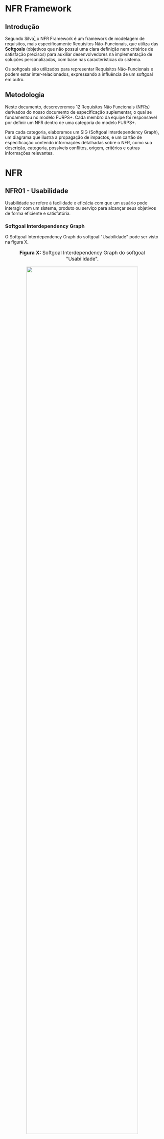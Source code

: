 # NFR Framework

## Introdução
Segundo Silva[¹](https://requisitos-de-software.github.io/2024.1-Consumidor.gov/Modelagem/Modelagem%20%C3%81gil/NFR/#referencias-bibliograficas),o NFR Framework é um framework de modelagem de requisitos, mais especificamente Requisitos Não-Funcionais, que utiliza das **Softgoals** (objetivos que não possui uma clara definição nem critérios de satisfação precisos) para auxiliar desenvolvedores na implementação de soluções personalizadas, com base nas características do sistema. 

Os softgoals são utilizados para representar Requisitos Não-Funcionais e podem estar inter-relacionados, expressando a influência de um softgoal em outro.

## Metodologia

Neste documento, descreveremos 12 Requisitos Não Funcionais (NFRs) derivados do nosso documento de especificação suplementar, o qual se fundamentou no modelo FURPS+. Cada membro da equipe foi responsável por definir um NFR dentro de uma categoria do modelo FURPS+.

Para cada categoria, elaboramos um SIG (Softgoal Interdependency Graph), um diagrama que ilustra a propagação de impactos, e um cartão de especificação contendo informações detalhadas sobre o NFR, como sua descrição, categoria, possíveis conflitos, origem, critérios e outras informações relevantes.

# NFR

## NFR01 - Usabilidade

Usabilidade se refere à facilidade e eficácia com que um usuário pode interagir com um sistema, produto ou serviço para alcançar seus objetivos de forma eficiente e satisfatória.

### Softgoal Interdependency Graph

O Softgoal Interdependency Graph do softgoal "Usabilidade" pode ser visto na figura X.

<div align="center">
<font size="3"><p style="text-align: center"><b>Figura X:</b> Softgoal Interdependency Graph do softgoal "Usabilidade".</p></font>

<img src="URL_DA_IMAGEM" style="width: 85%;">

<font size="3"><p style="text-align: center"><b>Autor:</b> Seu Nome, Ano</p></font>
</div>

### Propagação de Impactos

A propagação de impactos do softgoal "Usabilidade" pode ser vista na figura X.

<div align="center">
<font size="3"><p style="text-align: center"><b>Figura X:</b> Propagação de impactos do softgoal "Usabilidade"</p></font>

<img src="URL_DA_IMAGEM" style="width: 85%;">

<font size="3"><p style="text-align: center"><b>Fonte:</b> Seu Nome, Ano</p></font>
</div>

### Cartão de Especificação

Na tabela 1, temos o cartão de especificação do softgoal "Usabilidade".

<div align="center">
<p><b>Tabela 1:</b> Cartão de Especificação do Softgoal Usabilidade</p>
<table>
  <tr>
    <th>Tópico</th>
    <th>Informação</th>
  </tr>
  <tr>
    <td>ID do NFR</td>
    <td>NFR01</td>
  </tr>
  <tr>
    <td>Classificação</td>
    <td>Usabilidade</td>
  </tr>
  <tr>
    <td>Descrição</td>
    <td>O requisito "Usabilidade" refere-se à capacidade do sistema de entregar uma boa usabilidade para os usuários do aplicativo.</td>
  </tr>
  <tr>
    <td>Justificativa</td>
    <td>Uma boa Usabilidade é fundamental para garantir que os usuários possam utilizar o aplicativo com eficiência e garantir a satisfação do usuário, aumentando a acessibilidade e reduzindo erros.</td>
  </tr>
  <tr>
    <td>Origem do Requisito</td>
    <td>Especificação suplementar e requisitos elicitados</td>
  </tr>
  <tr>
    <td>Dependências</td>
    <td>Não foram identificadas restrições ou dependências específicas, mas a atualização da documentação deve ser planejada e coordenada com as versões do aplicativo.</td>
  </tr>
  <tr>
    <td>Prioridade</td>
    <td>O requisito de "Usabilidade" é de alta prioridade, uma vez que influencia diretamente a satisfação do usuário e a eficácia do aplicativo.</td>
  </tr>
  <tr>
    <td>Conflitos</td>
    <td>Não foram identificados conflitos.</td>
  </tr>
  <tr>
    <td>História</td>
    <td>26/05/2024</td>
  </tr>
</table>
<font size="3"><p style="text-align: center">Autor: CÉSAR, Julio. 2024</p></font>
</figure>

## NFR02 - Confiabilidade

Confiabilidade se refere à capacidade de um sistema, produto ou serviço realizar suas funções de forma consistente e previsível ao longo do tempo, sob condições específicas.

### Softgoal Interdependency Graph

O Softgoal Interdependency Graph do softgoal "Confiabilidade" pode ser visto na figura X.

<div align="center">
<font size="3"><p style="text-align: center"><b>Figura X:</b> Softgoal Interdependency Graph do softgoal "Confiabilidade".</p></font>

<img src="URL_DA_IMAGEM" style="width: 85%;">

<font size="3"><p style="text-align: center"><b>Autor:</b> Seu Nome, Ano</p></font>
</div>

### Propagação de Impactos

A propagação de impactos do softgoal "Confiabilidade" pode ser vista na figura X.

<div align="center">
<font size="3"><p style="text-align: center"><b>Figura X:</b> Propagação de impactos do softgoal "Confiabilidade"</p></font>

<img src="URL_DA_IMAGEM" style="width: 85%;">

<font size="3"><p style="text-align: center"><b>Autor:</b> Seu Nome, Ano</p></font>
</div>

### Cartão de Especificação
Na tabela 2, temos o cartão de especificação do softgoal "Confiabilidade".

<div align="center">
<p><b>Tabela 2:</b> Cartão de Especificação do Softgoal "Confiabilidade"</p>
<table>
  <tr>
    <th>Tópico</th>
    <th>Informação</th>
  </tr>
  <tr>
    <td>ID do NFR</td>
    <td>NFR02</td>
  </tr>
  <tr>
    <td>Classificação</td>
    <td>Confiabilidade</td>
  </tr>
  <tr>
    <td>Descrição</td>
    <td>O requisito "Confiabilidade" refere-se à capacidade do sistema de funcionar consistentemente, estável e sem falhas, garantindo uma experiência positiva do usuário e a credibilidade do aplicativo.</td>
  </tr>
  <tr>
    <td>Justificativa</td>
    <td>A Confiabilidade é fundamental para manter a satisfação do usuário, evitar interrupções inesperadas e garantir o funcionamento correto do aplicativo. Ela é essencial para a credibilidade do aplicativo.</td>
  </tr>
  <tr>
    <td>Origem do Requisito</td>
    <td>Especificação suplementar e requisitos elicitados</td>
  </tr>
  <tr>
    <td>Dependências</td>
    <td>Não foram identificadas dependências específicas, mas a manutenção e atualização do aplicativo devem ser coordenadas com as versões lançadas.</td>
  </tr>
  <tr>
    <td>Prioridade</td>
    <td>O requisito de "Confiabilidade" é de alta prioridade devido ao seu impacto direto na satisfação do usuário e na credibilidade do aplicativo.</td>
  </tr>
  <tr>
    <td>Conflitos</td>
    <td>Não foi identificado nenhum conflito com outros requisitos.</td>
  </tr>
  <tr>
    <td>História</td>
    <td>26/05/2024</td>
  </tr>
</table>
</table>
<font size="3"><p style="text-align: center">Autor: CÉSAR, Julio. 2024</p></font>
</figure>

## NFR03 - Performance

Performance se refere ao desempenho ou à capacidade de um sistema, produto ou serviço em cumprir suas funções de forma eficiente e rápida, atendendo às expectativas de desempenho dos usuários.

### Softgoal Interdependency Graph

O Softgoal Interdependency Graph do softgoal "Performance" pode ser visto na figura X.

<div align="center">
<font size="3"><p style="text-align: center"><b>Figura X:</b> Softgoal Interdependency Graph do softgoal "Performance".</p></font>

<img src="URL_DA_IMAGEM" style="width: 85%;">

<font size="3"><p style="text-align: center"><b>Autor:</b> Seu Nome, Ano</p></font>
</div>

### Propagação de Impactos

A propagação de impactos do softgoal "Performance" pode ser vista na figura X.

<div align="center">
<font size="3"><p style="text-align: center"><b>Figura X:</b> Propagação de impactos do softgoal "Performance"</p></font>

<img src="URL_DA_IMAGEM" style="width: 85%;">

<font size="3"><p style="text-align: center"><b>Autor:</b> Seu Nome, Ano</p></font>
</div>

### Cartão de Especificação

Na tabela 3, temos o cartão de especificação do softgoal "Performance".

<div align="center">
<p><b>Tabela 3:</b> Cartão de Especificação do Softgoal "Performance"</p>
<table>
  <tr>
    <th>Tópico</th>
    <th>Informação</th>
  </tr>
  <tr>
    <td>ID do NFR</td>
    <td>NFR03</td>
  </tr>
  <tr>
    <td>Classificação</td>
    <td>Performance</td>
  </tr>
  <tr>
    <td>Descrição</td>
    <td>Performance refere-se ao desempenho e tempo de resposta do sistema.</td>
  </tr>
  <tr>
    <td>Justificativa</td>
    <td>É crucial que o sistema responda de maneira rápida e eficiente para garantir uma experiência satisfatória para o usuário.</td>
  </tr>
  <tr>
    <td>Origem do Requisito</td>
    <td>Requisitos elicitados</td>
  </tr>
  <tr>
    <td>Dependências</td>
    <td>Não foram identificadas dependências específicas.</td>
  </tr>
  <tr>
    <td>Prioridade</td>
    <td>Alta prioridade, uma vez que influencia diretamente na satisfação do usuário.</td>
  </tr>
  <tr>
    <td>Conflitos</td>
    <td>Não foram identificados conflitos.</td>
  </tr>
  <tr>
    <td>História</td>
    <td>26/05/2024</td>
  </tr>
</table>
<font size="3"><p style="text-align: center">Autor: CÉSAR, Julio. 2024</p></font>
</figure>

## NFR04 - Suportabilidade

Suportabilidade se refere à capacidade de um sistema, produto ou serviço de ser mantido, atualizado e adaptado ao longo do tempo, garantindo sua operacionalidade contínua e a capacidade de lidar com mudanças no ambiente ou nos requisitos do usuário.

### Softgoal Interdependency Graph

O Softgoal Interdependency Graph do softgoal "Performance" pode ser visto na figura X.

<div align="center">
<font size="3"><p style="text-align: center"><b>Figura X:</b> Softgoal Interdependency Graph do softgoal "Performance".</p></font>

<img src="URL_DA_IMAGEM" style="width: 85%;">

<font size="3"><p style="text-align: center"><b>Autor:</b> Seu Nome, Ano</p></font>
</div>

### Propagação de Impactos

A propagação de impactos do softgoal "Performance" pode ser vista na figura X.

<div align="center">
<font size="3"><p style="text-align: center"><b>Figura X:</b> Propagação de impactos do softgoal "Performance"</p></font>

<img src="URL_DA_IMAGEM" style="width: 85%;">

<font size="3"><p style="text-align: center"><b>Autor:</b> Seu Nome, Ano</p></font>
</div>

### Cartão de Especificação

Na tabela 4, temos o cartão de especificação do softgoal "Suporte".

<div align="center">
<p><b>Tabela 4:</b> Cartão de Especificação do Softgoal "Suporte"</p>
<table>
  <tr>
    <th>Tópico</th>
    <th>Informação</th>
  </tr>
  <tr>
    <td>Identificador</td>
    <td>NFR04</td>
  </tr>
  <tr>
    <td>Classificação</td>
    <td>Suportabilidade</td>
  </tr>
  <tr>
    <td>Descrição</td>
    <td>O suporte de um sistema é relacionado ao nível de manutenção, configuração, compatibilidade e capacidade de expansão do sistema. Esses aspectos são cruciais para garantir que o sistema seja mantido, atualizado e capaz de atender às necessidades dos usuários.</td>
  </tr>
  <tr>
    <td>Justificativa</td>
    <td>É fundamental assegurar uma alta capacidade de suporte para garantir que o sistema permaneça funcional, seguro e eficiente ao longo do tempo. A manutenção adequada, a compatibilidade com diferentes dispositivos e sistemas operacionais, e a capacidade de expansão são aspectos essenciais para atender às demandas dos usuários e manter a relevância do sistema.</td>
  </tr>
  <tr>
    <td>Origem do Requisito</td>
    <td>Especificação suplementar e requisitos elicitados</td>
  </tr>
  <tr>
    <td>Dependências</td>
    <td>Não foram identificadas restrições ou dependências específicas, mas a atualização da documentação deve ser planejada e coordenada com as versões do aplicativo.</td>
  </tr>
  <tr>
    <td>Prioridade</td>
    <td>O requisito de "Suporte" é de alta prioridade, para garantir a funcionalidade contínua e a relevância do sistema ao longo do tempo.</td>
  </tr>
  <tr>
    <td>Conflitos</td>
    <td>Não foi identificado nenhum conflito.</td>
  </tr>
  <tr>
    <td>História</td>
    <td>26/05/2024</td>
  </tr>
</table>
<font size="3"><p style="text-align: center">Autor: CÉSAR, Julio. 2024</p></font>
</figure>
</div>

## NFR05 - Restrições de Design

Restrições de design são limitações ou condições específicas que influenciam o processo de criação e desenvolvimento de um produto, sistema ou serviço.

### Softgoal Interdependency Graph

O Softgoal Interdependency Graph do softgoal "Design" pode ser visto na figura X.

<div align="center">
<font size="3"><p style="text-align: center"><b>Figura X:</b> Softgoal Interdependency Graph do softgoal "Design".</p></font>

<img src="URL_DA_IMAGEM" style="width: 85%;">

<font size="3"><p style="text-align: center"><b>Autor:</b> Seu Nome, Ano</p></font>
</div>

### Propagação de Impactos

A propagação de impactos do softgoal "Design" pode ser vista na figura X.

<div align="center">
<font size="3"><p style="text-align: center"><b>Figura X:</b> Propagação de impactos do softgoal "Design"</p></font>

<img src="URL_DA_IMAGEM" style="width: 85%;">

<font size="3"><p style="text-align: center"><b>Autor:</b> Seu Nome, Ano</p></font>
</div>

### Cartão de Especificação

Na tabela 5, temos o cartão de especificação do Softgoal "Restrições de Design".

<div align="center">
<p><b>Tabela 5:</b> Cartão de Especificação do Softgoal "Restrições de Design"</p>
<table>
  <tr>
    <th>Tópico</th>
    <th>Informação</th>
  </tr>
  <tr>
    <td>Identificador</td>
    <td>RNF05</td>
  </tr>
  <tr>
    <td>Classificação</td>
    <td>Restrições de Design</td>
  </tr>
  <tr>
    <td>Descrição</td>
    <td>O requisito "Restrições de Design" refere-se a limitações ou condições específicas que devem ser consideradas durante o processo de criação e desenvolvimento do aplicativo.</td>
  </tr>
  <tr>
    <td>Justificativa</td>
    <td>As Restrições de Design são fundamentais para garantir uma experiência de usuário coesa e consistente, seguindo padrões estabelecidos e mantendo uma identidade visual unificada.</td>
  </tr>
  <tr>
    <td>Origem do Requisito</td>
    <td>Especificação suplementar e requisitos elicitados</td>
  </tr>
  <tr>
    <td>Dependências</td>
    <td>Não foram identificadas restrições ou dependências específicas, mas a manutenção da documentação deve ser coordenada com as versões do aplicativo.</td>
  </tr>
  <tr>
    <td>Prioridade</td>
    <td>O requisito de "Restrições de Design" é de alta prioridade devido ao seu impacto direto na consistência visual e na experiência do usuário.</td>
  </tr>
  <tr>
    <td>Conflitos</td>
    <td>Não foi identificado nenhum conflito.</td>
  </tr>
  <tr>
    <td>História</td>
    <td>26/05/2024</td>
  </tr>
</table>
<font size="3"><p style="text-align: center">Autor: CÉSAR, Julio. 2024</p></font>
</figure>

## NFR06 - Implementação

Implementação é o processo de colocar em prática um plano ou conceito. Em termos de desenvolvimento de software ou engenharia de sistemas, implementação refere-se à fase em que o código é escrito e as soluções são construídas de acordo com as especificações e requisitos previamente definidos.

### Softgoal Interdependency Graph

O Softgoal Interdependency Graph do softgoal "Implementação" pode ser visto na figura X.

<div align="center">
<font size="3"><p style="text-align: center"><b>Figura X:</b> Softgoal Interdependency Graph do softgoal "Implementação".</p></font>

<img src="URL_DA_IMAGEM" style="width: 85%;">

<font size="3"><p style="text-align: center"><b>Autor:</b> Seu Nome, Ano</p></font>
</div>

### Propagação de Impactos

A propagação de impactos do softgoal "Implementação" pode ser vista na figura X.

<div align="center">
<font size="3"><p style="text-align: center"><b>Figura X:</b> Propagação de impactos do softgoal "Implementação"</p></font>

<img src="URL_DA_IMAGEM" style="width: 85%;">

<font size="3"><p style="text-align: center"><b>Autor:</b> Seu Nome, Ano</p></font>
</div>

### Cartão de Especificação

Na tabela 6, temos o cartão de especificação do Softgoal "Implementação".

<div align="center">
<p><b>Tabela 6:</b> Cartão de Especificação do Softgoal "Restrições de Design"</p>

<table>
  <tr>
    <th>Tópico</th>
    <th>Informação</th>
  </tr>
  <tr>
    <td>Identificador</td>
    <td>NFR06</td>
  </tr>
  <tr>
    <td>Classificação</td>
    <td>Implementação</td>
  </tr>
  <tr>
    <td>Descrição</td>
    <td>Implementação é transformar ideias em ações. É o elo entre planejamento e resultados concretos. Requer organização, recursos e comprometimento para atingir objetivos em projetos, políticas ou estratégias.</td>
  </tr>
  <tr>
    <td>Justificativa</td>
    <td>A implementação é essencial para concretizar os planos e garantir que as ideias se transformem em ações tangíveis.</td>
  </tr>
  <tr>
    <td>Origem do Requisito</td>
    <td>Especificação suplementar e requisitos elicitados</td>
  </tr>
  <tr>
    <td>Dependências</td>
    <td></td>
  </tr>
  <tr>
    <td>Prioridade</td>
    <td></td>
  </tr>
  <tr>
    <td>Conflitos</td>
    <td></td>
  </tr>
  <tr>
    <td>História</td>
    <td></td>
  </tr>
</table>

<font size="3"><p style="text-align: center">Autor: CÉSAR, Julio. 2024</p></font>
</figure>

## NFR07 - Requisitos de Interface

Interface refere-se ao ponto de interação entre dois sistemas, componentes ou entidades, onde ocorre a troca de informações, comandos ou interações. Em computação e tecnologia, uma interface pode ser tanto física quanto digital.

### Softgoal Interdependency Graph

O Softgoal Interdependency Graph do softgoal "Interface" pode ser visto na figura X.

<div align="center">
<font size="3"><p style="text-align: center"><b>Figura X:</b> Softgoal Interdependency Graph do softgoal "Interface".</p></font>

<img src="URL_DA_IMAGEM" style="width: 85%;">

<font size="3"><p style="text-align: center"><b>Autor:</b> Seu Nome, Ano</p></font>
</div>

### Propagação de Impactos

A propagação de impactos do softgoal "Interface" pode ser vista na figura X.

<div align="center">
<font size="3"><p style="text-align: center"><b>Figura X:</b> Propagação de impactos do softgoal "Interface"</p></font>

<img src="URL_DA_IMAGEM" style="width: 85%;">

<font size="3"><p style="text-align: center"><b>Autor:</b> Seu Nome, Ano</p></font>
</div>

### Cartão de Especificação

Na tabela 7, temos o cartão de especificação do Softgoal "Interface".

<div align="center">
<p><b>Tabela 7:</b> Cartão de Especificação do Softgoal "Restrições de Design"</p>

<table>
  <tr>
    <th>Tópico</th>
    <th>Informação</th>
  </tr>
  <tr>
    <td>Identificador</td>
    <td>NFR07</td>
  </tr>
  <tr>
    <td>Classificação</td>
    <td>Interface</td>
  </tr>
  <tr>
    <td>Descrição</td>
    <td>Uma interface é a fronteira onde a interação ocorre entre dois sistemas, ou entre um sistema e seus usuários.</td>
  </tr>
  <tr>
    <td>Justificativa</td>
    <td>A interface é a ponte entre os usuários e os sistemas, e sua implementação é crucial para proporcionar uma experiência de usuário fluida e intuitiva.</td>
  </tr>
  <tr>
    <td>Origem do Requisito</td>
    <td>Especificação suplementar e requisitos elicitados</td>
  </tr>
  <tr>
    <td>Dependências</td>
    <td></td>
  </tr>
  <tr>
    <td>Prioridade</td>
    <td></td>
  </tr>
  <tr>
    <td>Conflitos</td>
    <td></td>
  </tr>
  <tr>
    <td>História</td>
    <td></td>
  </tr>
</table>

<font size="3"><p style="text-align: center">Autor: CÉSAR, Julio. 2024</p></font>
</figure>

## NFR08 - Requisitos de Físicos

Os requisitos físicos são aqueles que representam os requisitos relacionados a hardware do sistema.

### Softgoal Interdependency Graph

O Softgoal Interdependency Graph do softgoal "Físicos" pode ser visto na figura X.

<div align="center">
<font size="3"><p style="text-align: center"><b>Figura X:</b> Softgoal Interdependency Graph do softgoal "Físicos".</p></font>

<img src="URL_DA_IMAGEM" style="width: 85%;">

<font size="3"><p style="text-align: center"><b>Autor:</b> Seu Nome, Ano</p></font>
</div>

### Propagação de Impactos

A propagação de impactos do softgoal "Físicos" pode ser vista na figura X.

<div align="center">
<font size="3"><p style="text-align: center"><b>Figura X:</b> Propagação de impactos do softgoal "Físicos"</p></font>

<img src="URL_DA_IMAGEM" style="width: 85%;">

<font size="3"><p style="text-align: center"><b>Autor:</b> Seu Nome, Ano</p></font>
</div>

### Cartão de Especificação

Na tabela 8, temos o cartão de especificação do Softgoal "Físicos".

<div align="center">
<p><b>Tabela 8:</b> Cartão de Especificação do Softgoal "Restrições de Design"</p>

<table>
  <tr>
    <th>Tópico</th>
    <th>Informação</th>
  </tr>
  <tr>
    <td>Identificador</td>
    <td>NFR08</td>
  </tr>
  <tr>
    <td>Classificação</td>
    <td>Físicos</td>
  </tr>
  <tr>
    <td>Descrição</td>
    <td>
Os requisitos físicos referem-se às características tangíveis e materiais que um produto, sistema ou processo deve possuir para atender às necessidades práticas e funcionais.</td>
  </tr>
  <tr>
    <td>Justificativa</td>
    <td>A implementação dos requisitos físicos é essencial para garantir que o produto ou sistema atenda às necessidades práticas e funcionais dos usuários.</td>
  </tr>
  <tr>
    <td>Origem do Requisito</td>
    <td>Especificação suplementar e requisitos elicitados</td>
  </tr>
  <tr>
    <td>Dependências</td>
    <td></td>
  </tr>
  <tr>
    <td>Prioridade</td>
    <td></td>
  </tr>
  <tr>
    <td>Conflitos</td>
    <td></td>
  </tr>
  <tr>
    <td>História</td>
    <td></td>
  </tr>
</table>

<font size="3"><p style="text-align: center">Autor: CÉSAR, Julio. 2024</p></font>
</figure>

## NFR09 - Requisitos de Documentação


Documentação refere-se ao conjunto de registros, informações e instruções que descrevem um sistema, processo, produto ou serviço.

### Softgoal Interdependency Graph

O Softgoal Interdependency Graph do softgoal "Documentação" pode ser visto na figura X.

<div align="center">
<font size="3"><p style="text-align: center"><b>Figura X:</b> Softgoal Interdependency Graph do softgoal "Documentação".</p></font>

<img src="URL_DA_IMAGEM" style="width: 85%;">

<font size="3"><p style="text-align: center"><b>Autor:</b> Seu Nome, Ano</p></font>
</div>

### Propagação de Impactos

A propagação de impactos do softgoal "Documentação" pode ser vista na figura X.

<div align="center">
<font size="3"><p style="text-align: center"><b>Figura X:</b> Propagação de impactos do softgoal "Documentação"</p></font>

<img src="URL_DA_IMAGEM" style="width: 85%;">

<font size="3"><p style="text-align: center"><b>Autor:</b> Seu Nome, Ano</p></font>
</div>

### Cartão de Especificação

Na tabela 9, temos o cartão de especificação do Softgoal "Documentação".

<div align="center">
<p><b>Tabela 9:</b> Cartão de Especificação do Softgoal "Restrições de Design"</p>

<table>
  <tr>
    <th>Tópico</th>
    <th>Informação</th>
  </tr>
  <tr>
    <td>Identificador</td>
    <td>NFR09</td>
  </tr>
  <tr>
    <td>Classificação</td>
    <td>Documentação</td>
  </tr>
  <tr>
    <td>Descrição</td>
    <td>A documentação é o conjunto de registros escritos, gráficos ou audiovisuais que descrevem detalhadamente um produto, processo ou sistema.</td>
  </tr>
  <tr>
    <td>Justificativa</td>
    <td>A implementação da documentação é vital para garantir a compreensão clara e precisa do produto, processo ou sistema.</td>
  </tr>
  <tr>
    <td>Origem do Requisito</td>
    <td>Especificação suplementar e requisitos elicitados</td>
  </tr>
  <tr>
    <td>Dependências</td>
    <td></td>
  </tr>
  <tr>
    <td>Prioridade</td>
    <td></td>
  </tr>
  <tr>
    <td>Conflitos</td>
    <td></td>
  </tr>
  <tr>
    <td>História</td>
    <td></td>
  </tr>
</table>

<font size="3"><p style="text-align: center">Autor: CÉSAR, Julio. 2024</p></font>
</figure>

## Referências Bibliográficas
[1] DA SILVA, Reinaldo Antônio. NFR4ES: Um Catálogo de Requisitos Não-Funcionais para Sistemas Embarcados, 2019. Disponível em: <https://aprender3.unb.br/pluginfile.php/2845051/mod_resource/content/2/DISSERTA%C3%87%C3%83O%20Reinaldo%20Ant%C3%B4nio%20da%20Silva.pdf> Acesso em: 23 de maio de 2024.

## Bibliografia

SERRANO, et al. Requisitos – Aula 17, 2024. Disponível em: <https://aprender3.unb.br/pluginfile.php/2845052/mod_resource/content/1/Requisitos%20-%20Aula%20019a.pdf>

YRJÖNEN, Anton; MERILLINA, Janne. Extending the NFR Framework with Measurable NonFunctional Requirements, 2009. Disponível em: <https://ceur-ws.org/Vol-553/paper2.pdf>

CASTRO, Jaelson. Requisitos Não-Funcionais, 2014. Disponível em: <https://www.cin.ufpe.br/~if716/arquivos20152/experimentoBruno/Aula2/Aula2-Parte2-NFR%20Framework.pdf>

## Histórico de Versão
| Versão | Data de execução | Data de revisão |  Descrição            | Autor(es)         | Revisor(es)  |
| :------: | :----------: | :--------: | :--------------------: | :-------------: | :----------: |
| `1.0` | 22/05/2024  | 23/05/2024 | Criação do artefato NFR Framework | [Henrique Galdino](https://github.com/hgaldino05) | [Igor Thiago](https://github.com/alladin-51) |

<div align="center">
<figcaption align="left">Tabela 1: Histórico de versões(Autor: GALDINO, Henrique. 2024)</figcaption>
</div>
<br/>